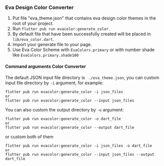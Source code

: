
### Eva Design Color Converter
1. Put file "eva_theme.json" that contains eva design color themes in the root of your project.
2. Run `flutter pub run evacolor:generate_color`.
3. By default file that have been successfully created will be placed in `lib/eva_color.dart`.
4. Import your generate file to your page.
5. Use Eva Color Scheme with `EvaColors.primary` or with number shade like `EvaColors.primary.shade100`


####  Command arguments Color Converter

The default JSON input file directory is ` ./eva_theme.json`,
you can custom input file directory by `-i` argument, for example:

```shell
flutter pub run evacolor:generate_color -i json_files
or
flutter pub run evacolor:generate_color --input json_files
```

You can also custom the output directory by `-o` argument:

```shell
flutter pub run evacolor:generate_color -o dart_file
or
flutter pub run evacolor:generate_color --output dart_file
```
or custom both of them

```shell
flutter pub run evacolor:generate_color -i json_files -o dart_file
or
flutter pub run evacolor:generate_color --input json_files --output dart_file
```
